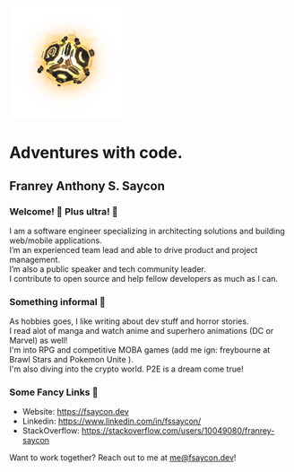 <img src="./Cube.png" width="200px" height="200px" />

# Adventures with code.
## Franrey Anthony S. Saycon

### Welcome! 👋 Plus ultra! 👊
I am a software engineer specializing in architecting solutions and building web/mobile applications.<br />
I’m an experienced team lead and able to drive product and project management. <br />
I’m also a public speaker and tech community leader. <br />
I contribute to open source and help fellow developers as much as I can. <br />

### Something informal 🐔
As hobbies goes, I like writing about dev stuff and horror stories. <br />
I read alot of manga and watch anime and superhero animations (DC or Marvel) as well!<br />
I'm into RPG and competitive MOBA games (add me ign: freybourne at Brawl Stars and Pokemon Unite ). <br />
I'm also diving into the crypto world. P2E is a dream come true! <br />

### Some Fancy Links 🐲
- Website: https://fsaycon.dev
- Linkedin: https://www.linkedin.com/in/fssaycon/
- StackOverflow: https://stackoverflow.com/users/10049080/franrey-saycon

Want to work together? Reach out to me at me@fsaycon.dev!
